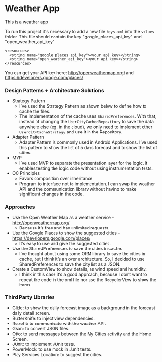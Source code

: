 # Weather App

This is a weather app

To run this project it's necessary to add a new file `keys.xml` into the `values` folder.
This file should contain the key "google_places_api_key" and "open_weather_api_key"

```
<resources>
  <string name="google_places_api_key"><your api key></string>
  <string name="open_weather_api_key"><your api key></string>
</resources>
```

You can get your API key here: http://openweathermap.org/ and https://developers.google.com/places/


### Design Patterns + Architecture Solutions

* Strategy Pattern
    * I’ve used the Strategy Pattern as shown below to define how to cache the files.
    * The implementation of the cache uses `SharedPreferences`. With that, instead of changing the `UserCityCachedRepository` to save the data anywhere else (eg. in the cloud), we only need to implement other `UserCityCacheStrategy` and use it in the Repository.
* Adapter Pattern
    * Adapter Pattern is commonly used in Android Applications. I’ve used this pattern to show the list of 5 days forecast and to show the list of cities.
* MVP
    * I’ve used MVP to separate the presentation layer for the logic. It enables testing the logic code without using instrumentation tests.
* OO Principles
    * Favors composition over inheritance
    *  Program to interface not to implementation. I can swap the weather API and the communication library without having to make significant changes in the code.

  
### Approaches
* Use the Open Weather Map as a weather service - http://openweathermap.org/
    * Because it’s free and has unlimited requests.
* Use the Google Places to show the suggested cities - https://developers.google.com/places/
    * It’s easy to use and give the suggested cities.
* Use the SharedPreferences to save the cities in cache.
    * I’ve thought about using some ORM library to save the cities in cache, but I think it’s an over architecture. So, I decided to use SharedPreferences to save the city list as a JSON.
* Create a CustomView to show details, as wind speed and humidity.
    * I think in this case it’s a good approach, because I don’t want to repeat the code in the xml file nor use the RecyclerView to show the items.

### Third Party Libraries
* Glide: to show the daily forecast image as a background in the forecast daily detail screen.
* ButterKnife: to inject view dependencies.
* Retrofit: to communicate with the weather API.
* Gson: to convert JSON files.
* Otto: to send messages between the My Cities activity and the Home Screen.
* JUnit: to implement JUnit tests.
* PowerMock: to use mock in Junit tests.
* Play Services Location: to suggest the cities.